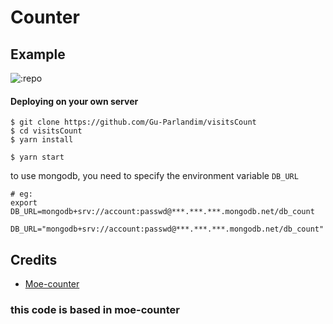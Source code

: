 # Counter

## Example

![:repo](https://viewscount.vercel.app//get/@repo)

#### Deploying on your own server

```shell
$ git clone https://github.com/Gu-Parlandim/visitsCount
$ cd visitsCount
$ yarn install

$ yarn start
```

to use mongodb, you need to specify the environment variable `DB_URL`

```shell
# eg:
export DB_URL=mongodb+srv://account:passwd@***.***.***.mongodb.net/db_count
```

```
DB_URL="mongodb+srv://account:passwd@***.***.***.mongodb.net/db_count"
```

## Credits

- [Moe-counter
  ](https://github.com/journey-ad/Moe-counter)

### this code is based in moe-counter
